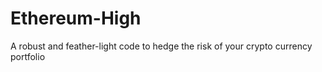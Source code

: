 # Ethereum-High
A robust and feather-light code to hedge the risk of your crypto currency portfolio
